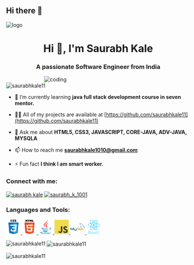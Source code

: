 ## Hi there 👋

![logo](https://github.com/saurabhkale11/saurabhkale11/blob/main/DALL%C2%B7E%202025-01-03%2009.15.24%20-%20A%20professional%20scene%20of%20a%20modern%20software%20engineer's%20workspace%2C%20with%20a%20personalized%20nameplate%20on%20the%20desk%20that%20reads%20'Saurabh%20Kale'.%20The%20environment%20i.webp)

<h1 align="center">Hi 👋, I'm Saurabh Kale</h1>
<h3 align="center">A passionate Software Engineer from India</h3>

<img align="right" alt="coding" width="400" src="https://user-images.githubusercontent.com/55389276/140866485-8fb1c876-9a8f-4d6a-98dc-08c4981eaf70.gif">

<p align="left"> <img src="https://komarev.com/ghpvc/?username=saurabhkale11&label=Profile%20views&color=0e75b6&style=flat" alt="saurabhkale11" /> </p>

- 🌱 I’m currently learning **java full stack development course in seven mentor.**

- 👨‍💻 All of my projects are available at [https://github.com/saurabhkale11](https://github.com/saurabhkale11)

- 💬 Ask me about **HTML5, CSS3, JAVASCRIPT, CORE-JAVA, ADV-JAVA, MYSQLA**

- 📫 How to reach me **saurabhkale1010@gmail.com**

- ⚡ Fun fact **I think I am smart worker.**

<h3 align="left">Connect with me:</h3>
<p align="left">
<a href="https://linkedin.com/in/saurabh kale" target="blank"><img align="center" src="https://raw.githubusercontent.com/rahuldkjain/github-profile-readme-generator/master/src/images/icons/Social/linked-in-alt.svg" alt="saurabh kale" height="30" width="40" /></a>
<a href="https://instagram.com/saurabh_k_1001" target="blank"><img align="center" src="https://raw.githubusercontent.com/rahuldkjain/github-profile-readme-generator/master/src/images/icons/Social/instagram.svg" alt="saurabh_k_1001" height="30" width="40" /></a>
</p>

<h3 align="left">Languages and Tools:</h3>
<p align="left"> <a href="https://www.w3schools.com/css/" target="_blank" rel="noreferrer"> <img src="https://raw.githubusercontent.com/devicons/devicon/master/icons/css3/css3-original-wordmark.svg" alt="css3" width="40" height="40"/> </a> <a href="https://www.w3.org/html/" target="_blank" rel="noreferrer"> <img src="https://raw.githubusercontent.com/devicons/devicon/master/icons/html5/html5-original-wordmark.svg" alt="html5" width="40" height="40"/> </a> <a href="https://www.java.com" target="_blank" rel="noreferrer"> <img src="https://raw.githubusercontent.com/devicons/devicon/master/icons/java/java-original.svg" alt="java" width="40" height="40"/> </a> <a href="https://developer.mozilla.org/en-US/docs/Web/JavaScript" target="_blank" rel="noreferrer"> <img src="https://raw.githubusercontent.com/devicons/devicon/master/icons/javascript/javascript-original.svg" alt="javascript" width="40" height="40"/> </a> <a href="https://www.mysql.com/" target="_blank" rel="noreferrer"> <img src="https://raw.githubusercontent.com/devicons/devicon/master/icons/mysql/mysql-original-wordmark.svg" alt="mysql" width="40" height="40"/> </a> <a href="https://reactjs.org/" target="_blank" rel="noreferrer"> <img src="https://raw.githubusercontent.com/devicons/devicon/master/icons/react/react-original-wordmark.svg" alt="react" width="40" height="40"/> </a> </p>

<p><img align="left" src="https://github-readme-stats.vercel.app/api/top-langs?username=saurabhkale11&show_icons=true&locale=en&layout=compact" alt="saurabhkale11" /></p>

<p>&nbsp;<img align="center" src="https://github-readme-stats.vercel.app/api?username=saurabhkale11&show_icons=true&locale=en" alt="saurabhkale11" /></p>

<p><img align="center" src="https://github-readme-streak-stats.herokuapp.com/?user=saurabhkale11&" alt="saurabhkale11" /></p>


